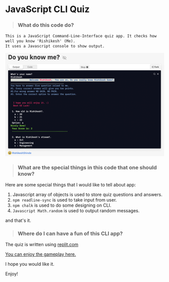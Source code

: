 # **JavaScript CLI Quiz**

>### What do this code do?
    This is a JavaScript Command-Line-Interface quiz app. It checks how well you know 'Rishikesh' (Me).
    It uses a Javascript console to show output.

![LCOMascot](head.png)

>### What are the special things in this code that one should know?
Here are some special things that I would like to tell about app:
1. Javascript array of objects is used to store quiz questions and answers.
2. `npm readline-sync` is used to take input from user.
3. `npm chalk` is used to do some designing on CLI.
4. `Javascript Math.random` is used to output random messages.

and that's it.

>### Where do I can have a fun of this CLI app?

The quiz is written using [replit.com](https://replit.com)

[You can enjoy the gameplay here.](https://replit.com/@RishikeshShinde/Do-you-know-me#index.js?embed=1&output=1"LCO")

I hope you would like it.

Enjoy!